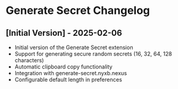 # Generate Secret Changelog

## [Initial Version] - 2025-02-06

- Initial version of the Generate Secret extension
- Support for generating secure random secrets (16, 32, 64, 128 characters)
- Automatic clipboard copy functionality
- Integration with generate-secret.nyxb.nexus
- Configurable default length in preferences
